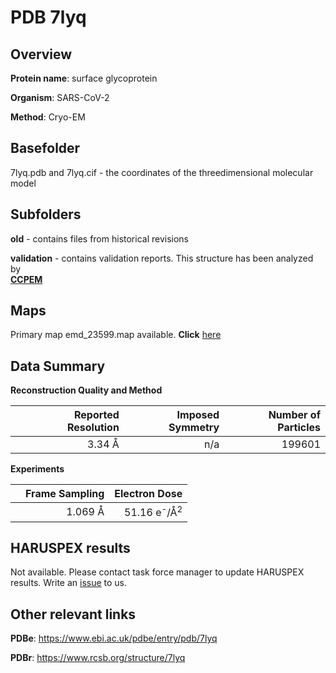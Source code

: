 # PDB 7lyq

## Overview

**Protein name**: surface glycoprotein

**Organism**: SARS-CoV-2

**Method**: Cryo-EM



## Basefolder

7lyq.pdb and 7lyq.cif - the coordinates of the threedimensional molecular model

## Subfolders



**old** - contains files from historical revisions

**validation** - contains validation reports. This structure has been analyzed by <br>     [**CCPEM**](https://github.com/thorn-lab/coronavirus_structural_task_force/tree/master/pdb/surface_glycoprotein/SARS-CoV-2/7lyq/validation/ccpem-validation)



## Maps

Primary map emd_23599.map available. **Click** [here](http://ftp.wwpdb.org/pub/emdb/structures/EMD-23599/map/) 

## Data Summary
**Reconstruction Quality and Method**

|   | Reported Resolution | Imposed Symmetry | Number of Particles |
|---|-------------:|----------------:|--------------:|
|   |3.34 Å|n/a|199601|

**Experiments**

|   | Frame Sampling | Electron Dose |
|---|-------------:|----------------:|
|   |1.069 Å|51.16 e<sup>-</sup>/Å<sup>2</sup>|

## HARUSPEX results

Not available. Please contact task force manager to update HARUSPEX results. Write an [issue](https://github.com/thorn-lab/coronavirus_structural_task_force/issues) to us.

## Other relevant links 
**PDBe**:  https://www.ebi.ac.uk/pdbe/entry/pdb/7lyq
 
**PDBr**: https://www.rcsb.org/structure/7lyq 
